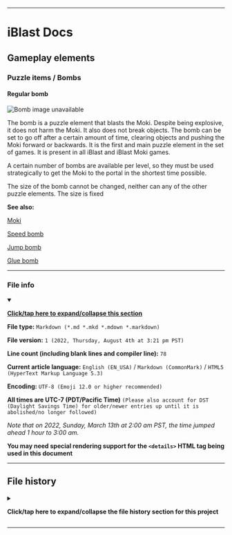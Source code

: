 
***

# iBlast Docs

## Gameplay elements

### Puzzle items / Bombs

#### Regular bomb

![Bomb image unavailable](/)

The bomb is a puzzle element that blasts the Moki. Despite being explosive, it does not harm the Moki. It also does not break objects. The bomb can be set to go off after a certain amount of time, clearing objects and pushing the Moki forward or backwards. It is the first and main puzzle element in the set of games. It is present in all iBlast and iBlast Moki games.

A certain number of bombs are available per level, so they must be used strategically to get the Moki to the portal in the shortest time possible.

The size of the bomb cannot be changed, neither can any of the other puzzle elements. The size is fixed

**See also:**

[Moki](/Docs/Gameplay/Elements/Characters/Moki/)

[Speed bomb](/Docs/Gameplay/Elements/Puzzle-items/Bombs/Speed/)

[Jump bomb](/Docs/Gameplay/Elements/Puzzle-items/Bombs/Jump/)

[Glue bomb](/Docs/Gameplay/Elements/Puzzle-items/Bombs/Glue/)

***

### File info

<details open><summary><p lang="en"><b><u>Click/tap here to expand/collapse this section</u></b></p></summary>

**File type:** `Markdown (*.md *.mkd *.mdown *.markdown)`

**File version:** `1 (2022, Thursday, August 4th at 3:21 pm PST)`

**Line count (including blank lines and compiler line):** `78`

**Current article language:** `English (EN_USA)` / `Markdown (CommonMark)` / `HTML5 (HyperText Markup Language 5.3)`

**Encoding:** `UTF-8 (Emoji 12.0 or higher recommended)`

**All times are UTC-7 (PDT/Pacific Time)** `(Please also account for DST (Daylight Savings Time) for older/newer entries up until it is abolished/no longer followed)`

_Note that on 2022, Sunday, March 13th at 2:00 am PST, the time jumped ahead 1 hour to 3:00 am._

**You may need special rendering support for the `<details>` HTML tag being used in this document**

</details>

***

## File history

<details><summary><p lang="en"><b>Click/tap here to expand/collapse the file history section for this project</b></p></summary>

<details><summary><p lang="en"><b>Version 1 (2022, Thursday, August 4th at 3:21 pm PST)</b></p></summary>

**This version was made by:** [`@seanpm2001`](https://github.com/seanpm2001/)

> Changes:

- [x] Started the file
- [x] Added the title section
- [x] Added the `main` section
- [x] Added the `file info` section
- [x] Added the `file history` section
- [ ] No other changes in version 1

</details>

</details>

***
